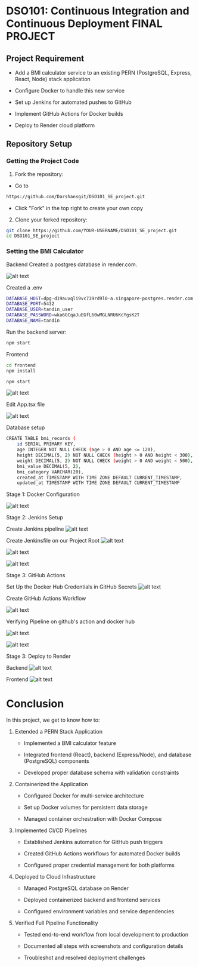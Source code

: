 # DSO101: Continuous Integration and Continuous Deployment FINAL PROJECT

## Project Requirement

- Add a BMI calculator service to an existing PERN (PostgreSQL, Express, React, Node) stack application

- Configure Docker to handle this new service

- Set up Jenkins for automated pushes to GitHub

- Implement GitHub Actions for Docker builds

- Deploy to Render cloud platform

## Repository Setup
### Getting the Project Code

1. Fork the repository:

- Go to 

```sh
https://github.com/Darshansgit/DSO101_SE_project.git
```

- Click "Fork" in the top right to create your own copy

2. Clone your forked repository:

```sh
git clone https://github.com/YOUR-USERNAME/DSO101_SE_project.git
cd DSO101_SE_project
```
### Setting the BMI Calculator 

Backend
Created a postgres database in render.com.

![alt text](image/1.png)

Created a .env

```sh
DATABASE_HOST=dpg-d19auvqli9vc739rd9l0-a.singapore-postgres.render.com
DATABASE_PORT=5432
DATABASE_USER=tandin_user
DATABASE_PASSWORD=wka6GCqaJuEGfL60wMGLNRU6KcYgsK2T
DATABASE_NAME=tandin
```
Run the backend server:

```sh
npm start
```
Frontend

```sh
cd frontend
npm install

npm start
```
![alt text](image/2.png)

Edit App.tsx file 

![alt text](image/3.png)

Database setup

```sh
CREATE TABLE bmi_records (
    id SERIAL PRIMARY KEY,
    age INTEGER NOT NULL CHECK (age > 0 AND age <= 120),
    height DECIMAL(5, 2) NOT NULL CHECK (height > 0 AND height < 300),
    weight DECIMAL(5, 2) NOT NULL CHECK (weight > 0 AND weight < 500),
    bmi_value DECIMAL(5, 2),
    bmi_category VARCHAR(20),
    created_at TIMESTAMP WITH TIME ZONE DEFAULT CURRENT_TIMESTAMP,
    updated_at TIMESTAMP WITH TIME ZONE DEFAULT CURRENT_TIMESTAMP
```

Stage 1: Docker Configuration

![alt text](image/4.png)

Stage 2: Jenkins Setup 

Create Jenkins pipeline
![alt text](image/4.png)

Create Jenkinsfile on our Project Root
![alt text](image/5.png)

![alt text](image/6.png)

![alt text](image/7.png)

Stage 3: GitHub Actions

Set Up the Docker Hub Credentials in GitHub Secrets
![alt text](image/8.png)

Create GitHub Actions Workflow

![alt text](image/9.png)

Verifying Pipeline on github's action and docker hub

![alt text](image/10.png)

![alt text](image/11.png)

Stage 3: Deploy to Render

Backend
![alt text](image/12.png)

Frontend
![alt text](image/13.png)

# Conclusion

In this project, we get to know how to:
1. Extended a PERN Stack Application

    - Implemented a BMI calculator feature

    - Integrated frontend (React), backend (Express/Node), and database (PostgreSQL) components

    - Developed proper database schema with validation constraints

2. Containerized the Application

    - Configured Docker for multi-service architecture

    - Set up Docker volumes for persistent data storage

    - Managed container orchestration with Docker Compose

3. Implemented CI/CD Pipelines

    - Established Jenkins automation for GitHub push triggers

    - Created GitHub Actions workflows for automated Docker builds

    - Configured proper credential management for both platforms

4. Deployed to Cloud Infrastructure

    - Managed PostgreSQL database on Render

    - Deployed containerized backend and frontend services

    - Configured environment variables and service dependencies

5. Verified Full Pipeline Functionality

    - Tested end-to-end workflow from local development to production

    - Documented all steps with screenshots and configuration details

    - Troubleshot and resolved deployment challenges
